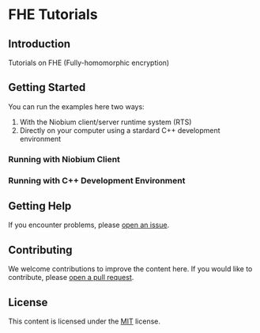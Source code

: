 # FHE Tutorials

## Introduction

Tutorials on FHE (Fully-homomorphic encryption)

## Getting Started

You can run the examples here two ways:

1. With the Niobium client/server runtime system (RTS)
1. Directly on your computer using a stardard C++ development environment

### Running with Niobium Client

<coming soon>

### Running with C++ Development Environment

<coming soon>

## Getting Help

If you encounter problems, please [open an
issue](https://github.com/NiobiumInc/fhe-tutorials/issues).

## Contributing

We welcome contributions to improve the content here. If you would like to
contribute, please [open a pull
request](https://github.com/NiobiumInc/fhe-tutorials/pulls).

## License

This content is licensed under the [MIT](/LICENSE) license.
